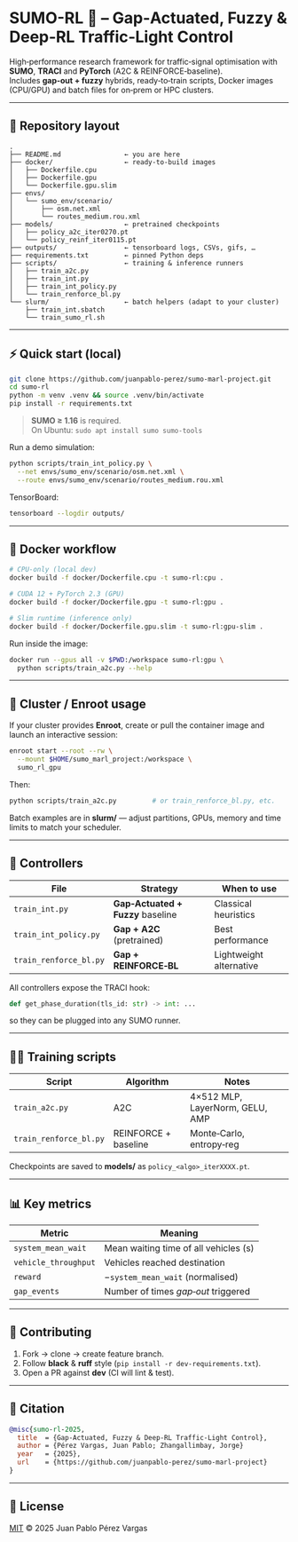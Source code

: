 # SUMO-RL 🚦 – Gap‑Actuated, Fuzzy & Deep‑RL Traffic‑Light Control
High‑performance research framework for traffic‑signal optimisation with **SUMO**, **TRACI** and **PyTorch** (A2C & REINFORCE‑baseline).  
Includes **gap‑out + fuzzy** hybrids, ready‑to‑train scripts, Docker images (CPU/GPU) and batch files for on‑prem or HPC clusters.

---

## 📁 Repository layout

```text
.
├── README.md                ← you are here
├── docker/                  ← ready‑to‑build images
│   ├── Dockerfile.cpu
│   ├── Dockerfile.gpu
│   └── Dockerfile.gpu.slim
├── envs/
│   └── sumo_env/scenario/
│       ├── osm.net.xml
│       └── routes_medium.rou.xml
├── models/                  ← pretrained checkpoints
│   ├── policy_a2c_iter0270.pt
│   └── policy_reinf_iter0115.pt
├── outputs/                 ← tensorboard logs, CSVs, gifs, …
├── requirements.txt         ← pinned Python deps
├── scripts/                 ← training & inference runners
│   ├── train_a2c.py
│   ├── train_int.py
│   ├── train_int_policy.py
│   └── train_renforce_bl.py
└── slurm/                   ← batch helpers (adapt to your cluster)
    ├── train_int.sbatch
    └── train_sumo_rl.sh
```

---

## ⚡ Quick start (local)

```bash
git clone https://github.com/juanpablo-perez/sumo-marl-project.git
cd sumo-rl
python -m venv .venv && source .venv/bin/activate
pip install -r requirements.txt
```

> **SUMO ≥ 1.16** is required.  
> On Ubuntu: `sudo apt install sumo sumo-tools`

Run a demo simulation:

```bash
python scripts/train_int_policy.py \
  --net envs/sumo_env/scenario/osm.net.xml \
  --route envs/sumo_env/scenario/routes_medium.rou.xml
```

TensorBoard:

```bash
tensorboard --logdir outputs/
```

---

## 🐳 Docker workflow

```bash
# CPU‑only (local dev)
docker build -f docker/Dockerfile.cpu -t sumo-rl:cpu .

# CUDA 12 + PyTorch 2.3 (GPU)
docker build -f docker/Dockerfile.gpu -t sumo-rl:gpu .

# Slim runtime (inference only)
docker build -f docker/Dockerfile.gpu.slim -t sumo-rl:gpu-slim .
```

Run inside the image:

```bash
docker run --gpus all -v $PWD:/workspace sumo-rl:gpu \
  python scripts/train_a2c.py --help
```

---

## 🚀 Cluster / Enroot usage

If your cluster provides **Enroot**, create or pull the container image and launch an interactive session:

```bash
enroot start --root --rw \
  --mount $HOME/sumo_marl_project:/workspace \
  sumo_rl_gpu
```

Then:

```bash
python scripts/train_a2c.py         # or train_renforce_bl.py, etc.
```

Batch examples are in **slurm/** — adjust partitions, GPUs, memory and time limits to match your scheduler.

---

## 🧩 Controllers

| File | Strategy | When to use |
|------|----------|-------------|
| `train_int.py` | **Gap‑Actuated + Fuzzy** baseline | Classical heuristics |
| `train_int_policy.py` | **Gap + A2C** (pretrained) | Best performance |
| `train_renforce_bl.py` | **Gap + REINFORCE‑BL** | Lightweight alternative |

All controllers expose the TRACI hook:

```python
def get_phase_duration(tls_id: str) -> int: ...
```

so they can be plugged into any SUMO runner.

---

## 🏋️‍♀️ Training scripts

| Script | Algorithm | Notes |
|--------|-----------|-------|
| `train_a2c.py` | A2C | 4×512 MLP, LayerNorm, GELU, AMP |
| `train_renforce_bl.py` | REINFORCE + baseline | Monte‑Carlo, entropy‑reg |

Checkpoints are saved to **models/** as `policy_<algo>_iterXXXX.pt`.

---

## 📊 Key metrics

| Metric | Meaning |
|--------|---------|
| `system_mean_wait` | Mean waiting time of all vehicles (s) |
| `vehicle_throughput` | Vehicles reached destination |
| `reward` | −`system_mean_wait` (normalised) |
| `gap_events` | Number of times *gap‑out* triggered |

---

## 🤝 Contributing

1. Fork → clone → create feature branch.  
2. Follow **black** & **ruff** style (`pip install -r dev-requirements.txt`).  
3. Open a PR against **dev** (CI will lint & test).

---

## 📜 Citation

```bibtex
@misc{sumo-rl-2025,
  title  = {Gap‑Actuated, Fuzzy & Deep‑RL Traffic‑Light Control},
  author = {Pérez Vargas, Juan Pablo; Zhangallimbay, Jorge}
  year   = {2025},
  url    = {https://github.com/juanpablo-perez/sumo-marl-project}
}
```

---

## 📝 License

[MIT](LICENSE) © 2025 Juan Pablo Pérez Vargas

